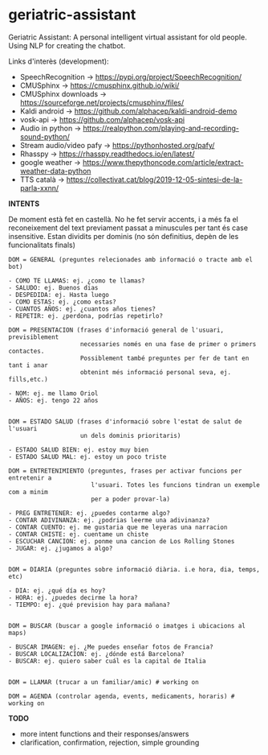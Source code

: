 # geriatric-assistant
Geriatric Assistant: A personal intelligent virtual assistant for old people.
Using NLP for creating the chatbot.

Links d'interès (development):

- SpeechRecognition -> https://pypi.org/project/SpeechRecognition/
- CMUSphinx -> https://cmusphinx.github.io/wiki/
- CMUSphinx downloads -> https://sourceforge.net/projects/cmusphinx/files/
- Kaldi android -> https://github.com/alphacep/kaldi-android-demo
- vosk-api -> https://github.com/alphacep/vosk-api
- Audio in python -> https://realpython.com/playing-and-recording-sound-python/
- Stream audio/video pafy -> https://pythonhosted.org/pafy/
- Rhasspy -> https://rhasspy.readthedocs.io/en/latest/
- google weather -> https://www.thepythoncode.com/article/extract-weather-data-python
- TTS català -> https://collectivat.cat/blog/2019-12-05-sintesi-de-la-parla-xxnn/


**INTENTS**

De moment està fet en castellà.
    No he fet servir accents, i a més fa el reconeixement del text
    previament passat a minuscules per tant és case insensitive.
    Estan dividits per dominis (no són definitius, depèn de les funcionalitats finals)
    
    DOM = GENERAL (preguntes relecionades amb informació o tracte amb el bot)
    
    - COMO TE LLAMAS: ej. ¿como te llamas?
    - SALUDO: ej. Buenos dias
    - DESPEDIDA: ej. Hasta luego
    - COMO ESTAS: ej. ¿como estas?
    - CUANTOS AÑOS: ej. ¿cuantos años tienes?
    - REPETIR: ej. ¿perdona, podrías repetirlo?
    
    DOM = PRESENTACION (frases d'informació general de l'usuari, previsiblement
                        necessaries només en una fase de primer o primers contactes.
                        Possiblement també preguntes per fer de tant en tant i anar
                        obtenint més informació personal seva, ej. fills,etc.)
    
    - NOM: ej. me llamo Oriol
    - AÑOS: ej. tengo 22 años
    
    
    DOM = ESTADO SALUD (frases d'informació sobre l'estat de salut de l'usuari
                        un dels dominis prioritaris)
    
    - ESTADO SALUD BIEN: ej. estoy muy bien
    - ESTADO SALUD MAL: ej. estoy un poco triste
    
    DOM = ENTRETENIMIENTO (preguntes, frases per activar funcions per entretenir a
                           l'usuari. Totes les funcions tindran un exemple com a minim
                           per a poder provar-la)
    
    - PREG ENTRETENER: ej. ¿puedes contarme algo?
    - CONTAR ADIVINANZA: ej. ¿podrias leerme una adivinanza?
    - CONTAR CUENTO: ej. me gustaria que me leyeras una narracion
    - CONTAR CHISTE: ej. cuentame un chiste
    - ESCUCHAR CANCION: ej. ponme una cancion de Los Rolling Stones
    - JUGAR: ej. ¿jugamos a algo?
    
    
    DOM = DIARIA (preguntes sobre informació diària. i.e hora, dia, temps, etc)
    
    - DIA: ej. ¿qué día es hoy?
    - HORA: ej. ¿puedes decirme la hora?
    - TIEMPO: ej. ¿qué prevision hay para mañana?
    
    
    DOM = BUSCAR (buscar a google informació o imatges i ubicacions al maps)
    
    - BUSCAR IMAGEN: ej. ¿Me puedes enseñar fotos de Francia?
    - BUSCAR LOCALIZACION: ej. ¿dónde está Barcelona?
    - BUSCAR: ej. quiero saber cuál es la capital de Italia
    
    
    DOM = LLAMAR (trucar a un familiar/amic) # working on
    
    DOM = AGENDA (controlar agenda, events, medicaments, horaris) # working on

    

**TODO**
- more intent functions and their responses/answers
- clarification, confirmation, rejection, simple grounding
